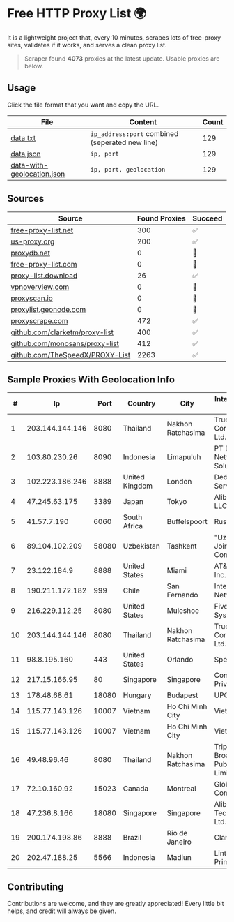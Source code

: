 
# Free HTTP Proxy List 🌍

It is a lightweight project that, every 10 minutes, scrapes lots of free-proxy sites, validates if it works, and serves a clean proxy list.


> Scraper found **4073** proxies at the latest update. Usable proxies are below.

## Usage

Click the file format that you want and copy the URL.


|File|Content|Count|
|----|-------|-----|
|[data.txt](https://raw.githubusercontent.com/themiralay/Proxy-List-World/master/data.txt)|`ip_address:port` combined (seperated new line)|129|
|[data.json](https://raw.githubusercontent.com/themiralay/Proxy-List-World/master/data.json)|`ip, port`|129|
|[data-with-geolocation.json](https://raw.githubusercontent.com/themiralay/Proxy-List-World/master/data-with-geolocation.json)|`ip, port, geolocation`|129|

## Sources

|Source|Found Proxies|Succeed|
|------|-------------|-------|
|[free-proxy-list.net](https://free-proxy-list.net)|300|✅|
|[us-proxy.org](https://www.us-proxy.org)|200|✅|
|[proxydb.net](http://proxydb.net)|0|🚫|
|[free-proxy-list.com](https://free-proxy-list.com/?page=&port=&type%5B%5D=http&type%5B%5D=https&up_time=0&search=Search)|0|🚫|
|[proxy-list.download](https://www.proxy-list.download/HTTP)|26|✅|
|[vpnoverview.com](https://vpnoverview.com/privacy/anonymous-browsing/free-proxy-servers)|0|🚫|
|[proxyscan.io](https://www.proxyscan.io)|0|🚫|
|[proxylist.geonode.com](https://proxylist.geonode.com/api/proxy-list?limit=300&page=1&sort_by=lastChecked&sort_type=desc&protocols=http,https)|0|🚫|
|[proxyscrape.com](https://api.proxyscrape.com/v2/?request=displayproxies&protocol=http&timeout=10000&country=all&ssl=all&anonymity=all)|472|✅|
|[github.com/clarketm/proxy-list](https://raw.githubusercontent.com/clarketm/proxy-list/master/proxy-list-raw.txt)|400|✅|
|[github.com/monosans/proxy-list](https://raw.githubusercontent.com/monosans/proxy-list/main/proxies/http.txt)|412|✅|
|[github.com/TheSpeedX/PROXY-List](https://raw.githubusercontent.com/TheSpeedX/PROXY-List/master/http.txt)|2263|✅|


## Sample Proxies With Geolocation Info

|#|Ip|Port|Country|City|Internet Service Provider|
|-|--|----|-------|----|-------------------------|
|1|203.144.144.146|8080|Thailand|Nakhon Ratchasima|True Internet Corporation CO. Ltd.|
|2|103.80.230.26|8090|Indonesia|Limapuluh|PT Dream Network Solusindo|
|3|102.223.186.246|8888|United Kingdom|London|Dedicated Servers|
|4|47.245.63.175|3389|Japan|Tokyo|Alibaba Cloud LLC|
|5|41.57.7.190|6060|South Africa|Buffelspoort|Rust Scr|
|6|89.104.102.209|58080|Uzbekistan|Tashkent|"Uzbektelekom" Joint Stock Company|
|7|23.122.184.9|8888|United States|Miami|AT&T Services, Inc.|
|8|190.211.172.182|999|Chile|San Fernando|InterNexa Global Network|
|9|216.229.112.25|8080|United States|Muleshoe|Five Area Systems, LLC|
|10|203.144.144.146|8080|Thailand|Nakhon Ratchasima|True Internet Corporation CO. Ltd.|
|11|98.8.195.160|443|United States|Orlando|Spectrum|
|12|217.15.166.95|80|Singapore|Singapore|Contabo Asia Private Limited|
|13|178.48.68.61|18080|Hungary|Budapest|UPC|
|14|115.77.143.126|10007|Vietnam|Ho Chi Minh City|Viettel Group|
|15|115.77.143.126|10007|Vietnam|Ho Chi Minh City|Viettel Group|
|16|49.48.96.46|8080|Thailand|Nakhon Ratchasima|Triple T Broadband Public Company Limited|
|17|72.10.160.92|15023|Canada|Montreal|GloboTech Communications|
|18|47.236.8.166|18080|Singapore|Singapore|Alibaba (US) Technology Co., Ltd.|
|19|200.174.198.86|8888|Brazil|Rio de Janeiro|Claro S.A|
|20|202.47.188.25|5566|Indonesia|Madiun|Lintas Data Prima, PT|



## Contributing

Contributions are welcome, and they are greatly appreciated! Every
little bit helps, and credit will always be given.

